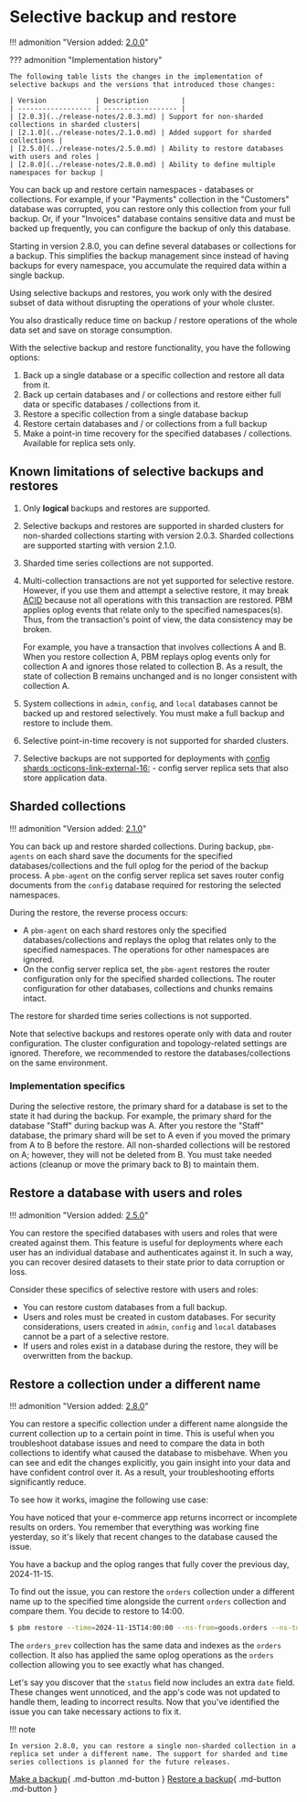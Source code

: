 # Selective backup and restore

!!! admonition "Version added: [2.0.0](../release-notes/2.0.0.md)"

??? admonition "Implementation history"

    The following table lists the changes in the implementation of selective backups and the versions that introduced those changes:

    | Version            | Description        |
    | ------------------ | ------------------ |
    | [2.0.3](../release-notes/2.0.3.md) | Support for non-sharded collections in sharded clusters|
    | [2.1.0](../release-notes/2.1.0.md) | Added support for sharded collections |
    | [2.5.0](../release-notes/2.5.0.md) | Ability to restore databases with users and roles |
    | [2.8.0](../release-notes/2.8.0.md) | Ability to define multiple namespaces for backup |

You can back up and restore certain namespaces - databases or collections. For example, if your "Payments" collection in the "Customers" database was corrupted, you can restore only this collection from your full backup. Or, if your "Invoices" database contains sensitive data and must be backed up frequently, you can configure the backup of only this database. 

Starting in version 2.8.0, you can define several databases or collections for a backup. This simplifies the backup management since instead of having backups for every namespace, you accumulate the required data within a single backup. 

Using selective backups and restores, you work only with the desired subset of data without disrupting the operations of your whole cluster. 

You also drastically reduce time on backup / restore operations of the whole data set and save on storage consumption. 

With the selective backup and restore functionality, you have the following options:

1.	Back up a single database or a specific collection and restore all data from it. 
2.  Back up certain databases and / or collections and restore either full data or specific databases / collections from it.
2.	Restore a specific collection from a single database backup
3.	Restore certain databases and / or collections from a full backup
4.	Make a point-in time recovery for the specified databases / collections. Available for replica sets only.

## Known limitations of selective backups and restores

1. Only **logical** backups and restores are supported.
2. Selective backups and restores are supported in sharded clusters for non-sharded collections starting with version 2.0.3. Sharded collections are supported starting with version 2.1.0. 
3. Sharded time series collections are not supported.
4. Multi-collection transactions are not yet supported for selective restore. However, if you use them and attempt a selective restore, it may break [ACID](../reference/glossary.md#acid) because not all operations with this transaction are restored. PBM applies oplog events that relate only to the specified namespaces(s). Thus, from the transaction's point of view, the data consistency may be broken.

    For example, you have a transaction that involves collections A and B. When you restore collection A, PBM replays oplog events only for collection A and ignores those related to collection B. As a result, the state of collection B remains unchanged and is no longer consistent with collection A. 
    
5. System collections in ``admin``, ``config``, and ``local`` databases cannot be backed up and restored selectively. You must make a full backup and restore to include them.
6. Selective point-in-time recovery is not supported for sharded clusters.
7. Selective backups are not supported for deployments with [config shards :octicons-link-external-16:](https://www.mongodb.com/docs/v8.0/core/sharded-cluster-config-servers/#std-label-sharded-cluster-config-server-config-shards) - config server replica sets that also store application data.


## Sharded collections

!!! admonition "Version added: [2.1.0](../release-notes/2.1.0.md)"

You can back up and restore sharded collections. During backup, `pbm-agents` on each shard save the documents for the specified databases/collections and the full oplog for the period of the backup process. A `pbm-agent` on the config server replica set saves router config documents from the `config` database required for restoring the selected namespaces.

During the restore, the reverse process occurs:

* A `pbm-agent` on each shard restores only the specified databases/collections and replays the oplog that relates only to the specified namespaces. The operations for other namespaces are ignored.
* On the config server replica set, the `pbm-agent` restores the router configuration only for the specified sharded collections. The router configuration for other databases, collections and chunks remains intact.

The restore for sharded time series collections is not supported.

Note that selective backups and restores operate only with data and router configuration. The cluster configuration and topology-related settings are ignored. Therefore, we recommended to restore the databases/collections on the same environment.

### Implementation specifics

During the selective restore, the primary shard for a database is set to the state it had during the backup. For example, the primary shard for the database "Staff" during backup was A. After you restore the  "Staff" database, the primary shard will be set to A even if you moved the primary from A to B before the restore. All non-sharded collections will be restored on A; however, they will not be deleted from B. You must take needed actions (cleanup or move the primary back to B) to maintain them. 

## Restore a database with users and roles

!!! admonition "Version added: [2.5.0](../release-notes/2.5.0.md)"

You can restore the specified databases with users and roles that were created against them. This feature is useful for deployments where each user has an individual database and authenticates against it. In such a way, you can recover desired datasets to their state prior to data corruption or loss.

Consider these specifics of selective restore with users and roles:

* You can restore custom databases from a full backup. 
* Users and roles must be created in custom databases. For security considerations, users created in `admin`, `config` and `local` databases cannot be a part of a selective restore.
* If users and roles exist in a database during the restore, they will be overwritten from the backup.

## Restore a collection under a different name

!!! admonition "Version added: [2.8.0](../release-notes/2.8.0.md)"

You can restore a specific collection under a different name alongside the current collection up to a certain point in time. This is useful when you troubleshoot database issues and need to compare the data in both collections to identify what caused the database to misbehave. When you can see and edit the changes explicitly, you gain insight into your data and have confident control over it. As a result, your troubleshooting efforts significantly reduce.

To see how it works, imagine the following use case:

You have noticed that your e-commerce app returns incorrect or incomplete results on orders. You remember that everything was working fine yesterday, so it's likely that recent changes to the database caused the issue. 

You have a backup and the oplog ranges that fully cover the previous day, 2024-11-15.

To find out the issue, you can restore the `orders` collection under a different name up to the specified time alongside the current `orders` collection and compare them. You decide to restore to 14:00.

```{.bash data-prompt="$"}
$ pbm restore --time=2024-11-15T14:00:00 --ns-from=goods.orders --ns-to=goods.orders_prev
```

The `orders_prev` collection has the same data and indexes as the `orders` collection. It also has applied the same oplog operations as the `orders` collection allowing you to see exactly what has changed.

Let's say you discover that the `status` field now includes an extra `date` field. These changes went unnoticed, and the app's code was not updated to handle them, leading to incorrect results. Now that you've identified the issue you can take necessary actions to fix it.

!!! note 

    In version 2.8.0, you can restore a single non-sharded collection in a replica set under a different name. The support for sharded and time series collections is planned for the future releases.


[Make a backup](../usage/start-backup.md){ .md-button .md-button }
[Restore a backup](../usage/restore.md){ .md-button .md-button }
